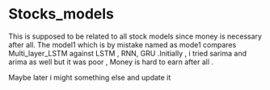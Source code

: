 # Stocks_models
This is supposed to be related to all stock models since money is necessary after all.
The model1 which is by mistake named as mode1 compares Multi_layer_LSTM against LSTM , RNN, GRU .Initially , i tried sarima and arima as well but it was poor , Money is hard to earn after all .

Maybe later i might something else and update it
